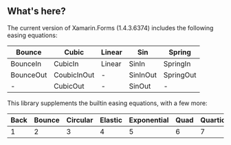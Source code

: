 ## What's here?

The current version of Xamarin.Forms (1.4.3.6374) includes the following easing equations:

Bounce | Cubic | Linear | Sin | Spring
--- | --- | --- | --- | ---
BounceIn | CubicIn | Linear | SinIn | SpringIn
BounceOut | CoubicInOut | - | SinInOut | SpringOut
- | CubicOut | - | SinOut | -


This library supplements the builtin easing equations, with a few more:

Back | Bounce | Circular | Elastic | Exponential | Quad | Quartic | Quintic | Sin
--- | --- | --- | --- | --- | --- | --- | --- | ---
1 | 2 | 3 | 4 | 5 | 6 | 7 | 8 | 9
